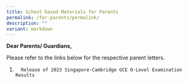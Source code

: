 ```yaml
---
title: School based Materials for Parents
permalink: /for-parents/permalink/
description: ""
variant: markdown
---
```

<strong>Dear Parents/ Guardians,</strong>
	
Please refer to the links below for the respective parent letters. 

1)       Release of 2023 Singapore-Cambridge GCE O-Level Examination Results 